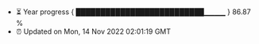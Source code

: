 - ⏳ Year progress { ██████████████████████████▁▁▁▁ } 86.87 %
- ⏰ Updated on Mon, 14 Nov 2022 02:01:19 GMT

